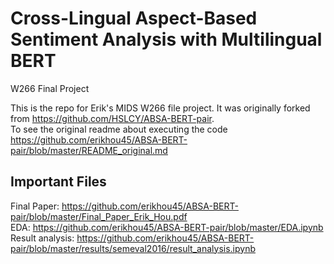 # Cross-Lingual Aspect-Based Sentiment Analysis with Multilingual BERT
W266 Final Project

This is the repo for Erik's MIDS W266 file project. It was originally forked from https://github.com/HSLCY/ABSA-BERT-pair.  
To see the original readme about executing the code https://github.com/erikhou45/ABSA-BERT-pair/blob/master/README_original.md  

## Important Files

Final Paper: https://github.com/erikhou45/ABSA-BERT-pair/blob/master/Final_Paper_Erik_Hou.pdf  
EDA: https://github.com/erikhou45/ABSA-BERT-pair/blob/master/EDA.ipynb  
Result analysis: https://github.com/erikhou45/ABSA-BERT-pair/blob/master/results/semeval2016/result_analysis.ipynb  
